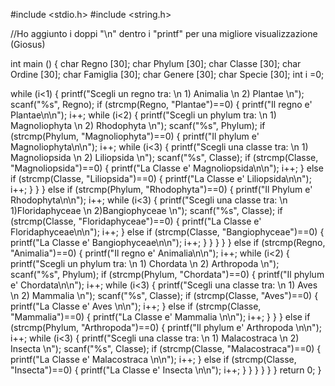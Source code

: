 #include <stdio.h>
#include <string.h>

//Ho aggiunto i doppi "\n" dentro i "printf" per una migliore visualizzazione (Giosus)

int main ()
{
char Regno [30];
char Phylum [30];
char Classe [30];
char Ordine [30];
char Famiglia [30];
char Genere [30];
char Specie [30];
int i =0;

while (i<1)
    {
        printf("Scegli un regno tra: \n 1) Animalia \n 2) Plantae \n");
        scanf("%s", Regno);
        if (strcmp(Regno, "Plantae")==0)
        {
        printf("Il regno e' Plantae\n\n");
        i++;
        while (i<2)
            {
            printf("Scegli un phylum tra: \n 1) Magnoliophyta \n 2) Rhodophyta \n");
            scanf("%s", Phylum);
            if (strcmp(Phylum, "Magnoliophyta")==0)
            {
            printf("Il phylum e' Magnoliophyta\n\n");
            i++;
            while (i<3)
                {
                printf("Scegli una classe tra: \n 1) Magnoliopsida \n 2) Liliopsida \n");
                scanf("%s", Classe);
                if (strcmp(Classe, "Magnoliopsida")==0)
                {
                printf("La Classe e' Magnoliopsida\n\n");
                i++;
                }
                else if (strcmp(Classe, "Liliopsida")==0)
                {
                printf("La Classe e' Liliopsida\n\n");
                i++;
                }
                }
            }
            else if (strcmp(Phylum, "Rhodophyta")==0)
            {
            printf("Il Phylum e' Rhodophyta\n\n");
            i++;
            while (i<3)
                {
                printf("Scegli una classe tra: \n 1)Floridaphyceae \n 2)Bangiophyceae  \n");
                scanf("%s", Classe);
                if (strcmp(Classe, "Floridaphyceae")==0)
                {
                printf("La Classe e' Floridaphyceae\n\n");
                i++;
                }
                else if (strcmp(Classe, "Bangiophyceae")==0)
                {
                printf("La Classe e' Bangiophyceae\n\n");
                i++;
                }
                }
            }
            }
        }
        else if (strcmp(Regno, "Animalia")==0)
        {
        printf("Il regno e' Animalia\n\n");
        i++;
        while (i<2)
            {
            printf("Scegli un phylum tra: \n 1) Chordata \n 2) Arthropoda \n");
            scanf("%s", Phylum);
            if (strcmp(Phylum, "Chordata")==0)
            {
            printf("Il phylum e' Chordata\n\n");
            i++;
            while (i<3)
                {
                printf("Scegli una classe tra: \n 1) Aves \n 2) Mammalia  \n");
                scanf("%s", Classe);
                if (strcmp(Classe, "Aves")==0)
                {
                printf("La Classe e' Aves \n\n");
                i++;
                }
                else if (strcmp(Classe, "Mammalia")==0)
                {
                printf("La Classe e' Mammalia \n\n");
                i++;
                }
                }
            }
            else if (strcmp(Phylum, "Arthropoda")==0)
            {
            printf("Il phylum e' Arthropoda \n\n");
            i++;
            while (i<3)
                {
                printf("Scegli una classe tra: \n 1) Malacostraca \n 2) Insecta  \n");
                scanf("%s", Classe);
                if (strcmp(Classe, "Malacostraca")==0)
                {
                printf("La Classe e' Malacostraca \n\n");
                i++;
                }
                else if (strcmp(Classe, "Insecta")==0)
                {
                printf("La Classe e' Insecta \n\n");
                i++;
                }
                }
            }
            }
        }
    }
return 0;
}
